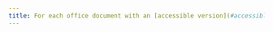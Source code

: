 ```yaml
---
title: For each office document with an [accessible version](#accessible-version-for-a-document-for-download), does this version provide the same information?
---
```

